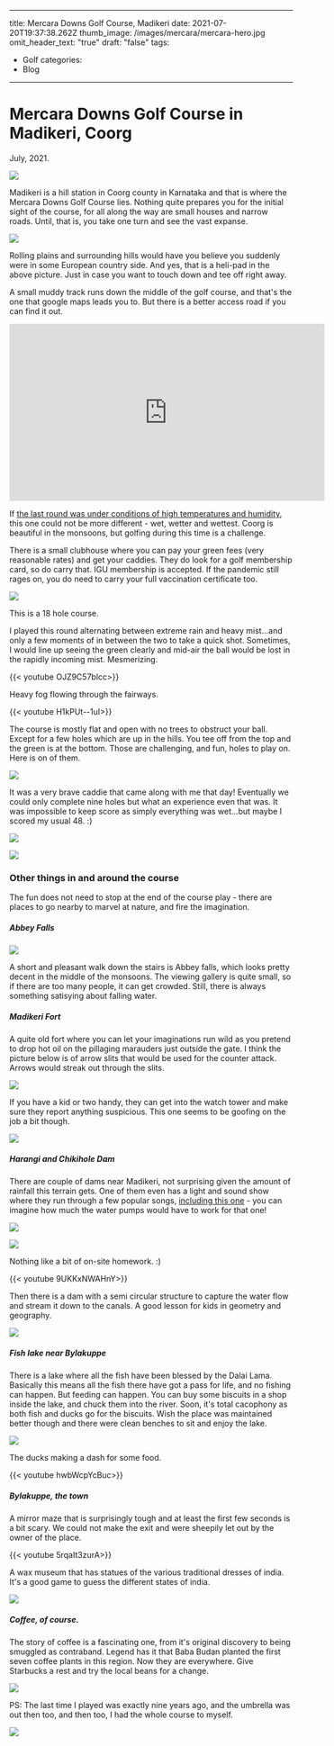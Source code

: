 
---
title: Mercara Downs Golf Course, Madikeri
date: 2021-07-20T19:37:38.262Z
thumb_image: /images/mercara/mercara-hero.jpg
omit_header_text: "true"
draft: "false"
tags:
  - Golf
categories:
  - Blog
---

# Mercara Downs Golf Course in Madikeri, Coorg

July, 2021.

![](/images/mercara/IMG_7457.jpeg)

Madikeri is a hill station in Coorg county in Karnataka and that is where the Mercara Downs Golf Course lies. Nothing quite prepares you for the initial sight of the course, for all along the way are small houses and narrow roads. Until, that is, you take one turn and see the vast expanse. 

![](/images/mercara/downs.jpg)

Rolling plains and surrounding hills would have you believe you suddenly were in some European country side. And yes, that is a heli-pad in the above picture. Just in case you want to touch down and tee off right away. 

A small muddy track runs down the middle of the golf course, and that's the one that google maps leads you to. But there is a better access road if you can find it out. 

<iframe width="560" height="315" src="https://www.youtube.com/embed/8oZxav46yN8?controls=0" title="YouTube video player" frameborder="0" allow="accelerometer; autoplay; clipboard-write; encrypted-media; gyroscope; picture-in-picture" allowfullscreen></iframe>

If [the last round was under conditions of high temperatures and humidity](https://golfstories.netlify.app/posts/2021-03-06-lalit_ashok_goa/), this one could not be more different - wet, wetter and wettest. Coorg is beautiful in the monsoons, but golfing during this time is a challenge. 

There is a small clubhouse where you can pay your green fees (very reasonable rates) and get your caddies. They do look for a golf membership card, so do carry that. IGU membership is accepted. If the pandemic still rages on, you do need to carry your full vaccination certificate too. 

![](/images/mercara/mercara_clubhouse.jpeg)

This is a 18 hole course. 

I played this round alternating between extreme rain and heavy mist...and only a few moments of in between the two to take a quick shot. Sometimes, I would line up seeing the green clearly and mid-air the ball would be lost in the rapidly incoming mist. Mesmerizing.

{{< youtube OJZ9C57blcc>}}

Heavy fog flowing through the fairways. 

{{< youtube H1kPUt--1uI>}}

The course is mostly flat and open with no trees to obstruct your ball. Except for a few holes which are up in the hills. You tee off from the top and the green is at the bottom. Those are challenging, and fun, holes to play on. Here is on of them.  

![](/images/mercara/caddie-1.jpg)

It was a very brave caddie that came along with me that day! Eventually we could only complete nine holes but what an experience even that was. It was impossible to keep score as simply everything was wet...but maybe I scored my usual 48. :)

![](/images/mercara/madikeri-score.jpg)

![](/images/mercara/selfie.jpeg)

### Other things in and around the course

The fun does not need to stop at the end of the course play - there are places to go nearby to marvel at nature, and fire the imagination. 

##### Abbey Falls

![](/images/mercara/abbey.jpeg)


A short and pleasant walk down the stairs is Abbey falls, which looks pretty decent in the middle of the monsoons. The viewing gallery is quite small, so if there are too many people, it can get crowded. Still, there is always something satisying about falling water. 

##### Madikeri Fort

A quite old fort where you can let your imaginations run wild as you pretend to drop hot oil on the pillaging marauders just outside the gate. I think the picture below is of arrow slits that would be used for the counter attack. Arrows would streak out through the slits.

![](/images/mercara/IMG_7425.jpeg)


If you have a kid or two handy, they can get into the watch tower and make sure they report anything suspicious. This one seems to be goofing on the job a bit though. 

![](/images/mercara/tanay_madikeri.jpeg)


##### Harangi and Chikihole Dam

There are couple of dams near Madikeri, not surprising given the amount of rainfall this terrain gets. One of them even has a light and sound show where they run through a few popular songs, [including this one](https://www.youtube.com/watch?v=l75z7FrYRXI) - you can imagine how much the water pumps would have to work for that one! 

![](/images/mercara/harangi-dam.jpg)

![](/images/mercara/dam.jpg)


Nothing like a bit of on-site homework. :)

{{< youtube 9UKKxNWAHnY>}}

Then there is a dam with a semi circular structure to capture the water flow and stream it down to the canals. A good lesson for kids in geometry and geography. 

![](/images/mercara/chikihole.jpeg)


##### Fish lake near Bylakuppe

There is a lake where all the fish have been blessed by the Dalai Lama. Basically this means all the fish there have got a pass for life, and no fishing can happen. But feeding can happen. You can buy some biscuits in a shop inside the lake, and chuck them into the river. Soon, it's total cacophony as both fish and ducks go for the biscuits. Wish the place was maintained better though and there were clean benches to sit and enjoy the lake. 

![](/images/mercara/fishlake.jpeg)


The ducks making a dash for some food. 

{{< youtube hwbWcpYcBuc>}}

##### Bylakuppe, the town

A mirror maze that is surprisingly tough and at least the first few seconds is a bit scary. We could not make the exit and were sheepily let out by the owner of the place. 

{{< youtube 5rqaIt3zurA>}}

A wax museum that has statues of the various traditional dresses of india. It's a good game to guess the different states of india. 

![](/images/mercara/IMG_7489.jpeg)


##### Coffee, of course.

The story of coffee is a fascinating one, from it's original discovery to being smuggled as contraband. Legend has it that Baba Budan planted the first seven coffee plants in this region. Now they are everywhere. Give Starbucks a rest and try the local beans for a change. 

![](/images/mercara/IMG_7404.jpeg)

PS: The last time I played was exactly nine years ago, and the umbrella was out then too, and then too, I had the whole course to myself. 

![](/images/mercara/mercara-painting.jpg)
